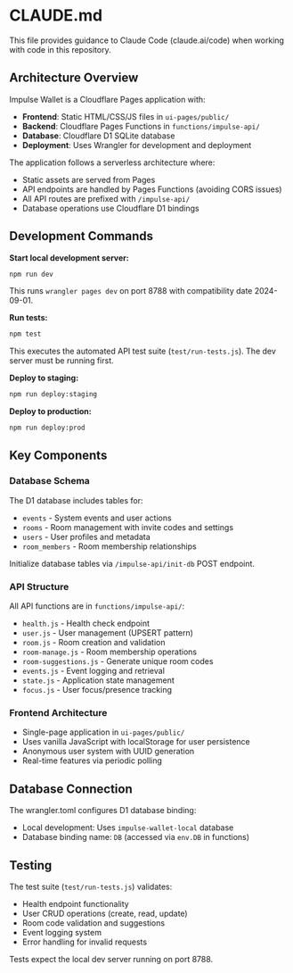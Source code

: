 # CLAUDE.md

This file provides guidance to Claude Code (claude.ai/code) when working with code in this repository.

## Architecture Overview

Impulse Wallet is a Cloudflare Pages application with:

- **Frontend**: Static HTML/CSS/JS files in `ui-pages/public/`
- **Backend**: Cloudflare Pages Functions in `functions/impulse-api/`
- **Database**: Cloudflare D1 SQLite database
- **Deployment**: Uses Wrangler for development and deployment

The application follows a serverless architecture where:
- Static assets are served from Pages
- API endpoints are handled by Pages Functions (avoiding CORS issues)
- All API routes are prefixed with `/impulse-api/`
- Database operations use Cloudflare D1 bindings

## Development Commands

**Start local development server:**
```bash
npm run dev
```
This runs `wrangler pages dev` on port 8788 with compatibility date 2024-09-01.

**Run tests:**
```bash
npm test
```
This executes the automated API test suite (`test/run-tests.js`). The dev server must be running first.

**Deploy to staging:**
```bash
npm run deploy:staging
```

**Deploy to production:**
```bash
npm run deploy:prod
```

## Key Components

### Database Schema
The D1 database includes tables for:
- `events` - System events and user actions
- `rooms` - Room management with invite codes and settings
- `users` - User profiles and metadata  
- `room_members` - Room membership relationships

Initialize database tables via `/impulse-api/init-db` POST endpoint.

### API Structure
All API functions are in `functions/impulse-api/`:
- `health.js` - Health check endpoint
- `user.js` - User management (UPSERT pattern)
- `room.js` - Room creation and validation
- `room-manage.js` - Room membership operations
- `room-suggestions.js` - Generate unique room codes
- `events.js` - Event logging and retrieval
- `state.js` - Application state management
- `focus.js` - User focus/presence tracking

### Frontend Architecture
- Single-page application in `ui-pages/public/`
- Uses vanilla JavaScript with localStorage for user persistence
- Anonymous user system with UUID generation
- Real-time features via periodic polling

## Database Connection

The wrangler.toml configures D1 database binding:
- Local development: Uses `impulse-wallet-local` database
- Database binding name: `DB` (accessed via `env.DB` in functions)

## Testing

The test suite (`test/run-tests.js`) validates:
- Health endpoint functionality
- User CRUD operations (create, read, update)
- Room code validation and suggestions
- Event logging system
- Error handling for invalid requests

Tests expect the local dev server running on port 8788.